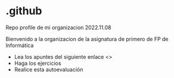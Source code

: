 # .github
Repo profile de mi organizacion 2022.11.08

Bienvenido a la organizacion de la asignatura de primero de FP de Informática

* Lea los apuntes del siguiente enlace <>
* Haga los ejercicios
* Realice esta autoevaluación

